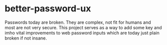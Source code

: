 # better-password-ux
Passwords today are broken. They are complex, not fit for humans and most are not very secure. This project serves as a way to add some key and imho vital improvements to web password inputs which are today just plain broken if not insane.
